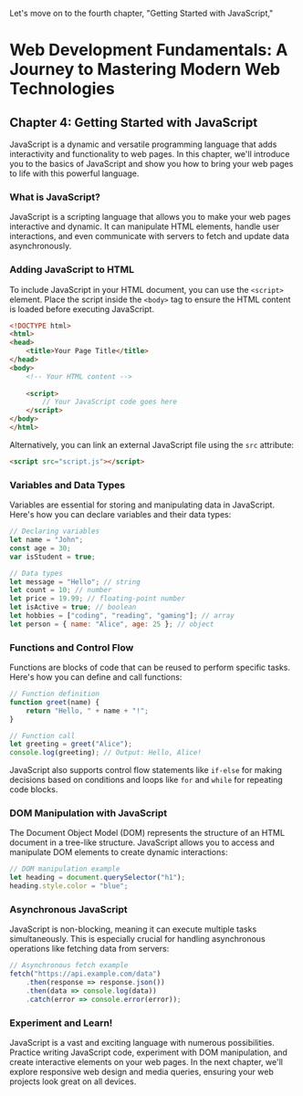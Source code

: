 Let's move on to the fourth chapter, "Getting Started with JavaScript,"

# Web Development Fundamentals: A Journey to Mastering Modern Web Technologies

## Chapter 4: Getting Started with JavaScript

JavaScript is a dynamic and versatile programming language that adds interactivity and functionality to web pages. In this chapter, we'll introduce you to the basics of JavaScript and show you how to bring your web pages to life with this powerful language.

### What is JavaScript?

JavaScript is a scripting language that allows you to make your web pages interactive and dynamic. It can manipulate HTML elements, handle user interactions, and even communicate with servers to fetch and update data asynchronously.

### Adding JavaScript to HTML

To include JavaScript in your HTML document, you can use the `<script>` element. Place the script inside the `<body>` tag to ensure the HTML content is loaded before executing JavaScript.

```html
<!DOCTYPE html>
<html>
<head>
    <title>Your Page Title</title>
</head>
<body>
    <!-- Your HTML content -->
    
    <script>
        // Your JavaScript code goes here
    </script>
</body>
</html>
```

Alternatively, you can link an external JavaScript file using the `src` attribute:

```html
<script src="script.js"></script>
```

### Variables and Data Types

Variables are essential for storing and manipulating data in JavaScript. Here's how you can declare variables and their data types:

```javascript
// Declaring variables
let name = "John";
const age = 30;
var isStudent = true;

// Data types
let message = "Hello"; // string
let count = 10; // number
let price = 19.99; // floating-point number
let isActive = true; // boolean
let hobbies = ["coding", "reading", "gaming"]; // array
let person = { name: "Alice", age: 25 }; // object
```

### Functions and Control Flow

Functions are blocks of code that can be reused to perform specific tasks. Here's how you can define and call functions:

```javascript
// Function definition
function greet(name) {
    return "Hello, " + name + "!";
}

// Function call
let greeting = greet("Alice");
console.log(greeting); // Output: Hello, Alice!
```

JavaScript also supports control flow statements like `if-else` for making decisions based on conditions and loops like `for` and `while` for repeating code blocks.

### DOM Manipulation with JavaScript

The Document Object Model (DOM) represents the structure of an HTML document in a tree-like structure. JavaScript allows you to access and manipulate DOM elements to create dynamic interactions:

```javascript
// DOM manipulation example
let heading = document.querySelector("h1");
heading.style.color = "blue";
```

### Asynchronous JavaScript

JavaScript is non-blocking, meaning it can execute multiple tasks simultaneously. This is especially crucial for handling asynchronous operations like fetching data from servers:

```javascript
// Asynchronous fetch example
fetch("https://api.example.com/data")
    .then(response => response.json())
    .then(data => console.log(data))
    .catch(error => console.error(error));
```

### Experiment and Learn!

JavaScript is a vast and exciting language with numerous possibilities. Practice writing JavaScript code, experiment with DOM manipulation, and create interactive elements on your web pages. In the next chapter, we'll explore responsive web design and media queries, ensuring your web projects look great on all devices.
```